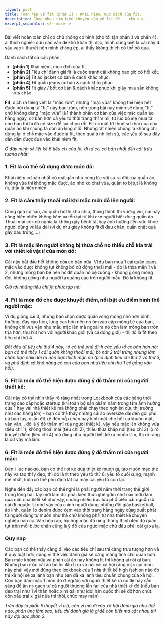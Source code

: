 ```yaml
---
layout: post
title: Toàn tập về fit [phần 1] - Khái niệm, mục đích của fit.
description: Cùng nhau tìm hiểu chuyên sâu về fit để... cho vui.
excerpt_separator: <!--more-->
---
```


Bài viết hoàn toàn chỉ có chữ không có hình (cho tới tận phần 3 và phần 4), ai thích nghiên cứu các vấn đề khô khan thì đọc, mình cũng biết là cái này đi sâu vào lí thuyết nên mình không ép, ai thấy không thích có thể bỏ qua.

Danh sách tất cả các phần:

* **[phần 1]** Khái niệm, mục đích của fit.
* **[phần 2]** Tiêu chí đánh giá fit là cuộc tranh cãi không bao giờ có hồi kết.
* **[phần 3]** Fit áo jacket cơ bản & cách khắc phục.
* **[phần 4]** Fit quần jeans cơ bản & cách khắc phục.
* **[phần 5]** Fit giày / bốt cơ bản & cách khắc phục khi giày mua sẵn không vừa chân.

**Fit**, dịch ra tiếng việt là "mặc vừa", nhưng "mặc vừa" không thể hiện hết được nội dung từ "fit" này bao trùm, nên trong bài này mình sẽ dùng "fit" chứ không dùng "mặc vừa" là 1 thành phần cơ bản của việc mặc quần áo hằng ngày, cơ bản hơn cả yếu tố thời trang thẩm mĩ, từ lúc bố mẹ mua tã cho bạn thì tã đã có size để lựa chọn rồi. Fit có mặt từ thuở sơ khai của của quần áo khi chúng ta còn ăn lông ở lỗ. Nhưng tất nhiên chúng ta không chỉ dừng lại ở chỗ mặc vào được là fit, theo quá trình lịch sử, các yếu tố sau đây dần dần được đưa vào khái niệm fit.

<!--more-->

*Ở đây mình sẽ liệt kê 6 tiêu chí của fit, đi từ cái cơ bản nhất đến cái trừu tượng nhất:*

### 1. Fit là có thể sử dụng được món đồ:

Khái niệm cơ bản nhất có mặt gần như cùng lúc với sự ra đời của quần áo, không vừa thì không mặc được, áo nhỏ ko chui vừa, quần to bị tụt là không fit, thật là hiển nhiên.

### 2. Fit là cảm thấy thoải mái khi mặc món đồ lên người:

Cũng quá cơ bản, áo quần bó thì khó chịu, thùng thình thì vướng víu, cái này cũng hiển nhiên không kém và tồn tại từ khi con người biết dùng quần áo. Thoải mái còn có nghĩa là không gây bệnh tật hay ảnh hưởng đến sức khỏe người dùng về lâu dài (ví dụ như giày không fit đi đau chân, quần chật quá gây đau trứng,...)

### 3. Fit là mặc lên người không bị thừa chỗ nọ thiếu chỗ kia trái với thiết kế vật lí của món đồ:

Cái này bắt đầu hết không còn cơ bản nữa. Ví dụ bạn mua 1 cái quần jeans mặc vào được không tụt không bó cử động thoải mái - đó là thỏa mãn 1 và 2, nhưng mông bạn bé nên nó đít quần nó xệ xuống - không giống mong đợi, không giống như người ta quảng cáo trên người mẫu. Đó là không fit.

*Giờ tới những tiêu chí fit phức tạp nè:*

### 4. Fit là món đồ che được khuyết điểm, nổi bật ưu điểm hình thể người mặc:

Ví dụ giống cái 3, nhưng bạn chọn được quần vòng mông nhỏ hơn bình thường, đáy cao hơn, lưng cao hơn nên nó ôm vào cặp mông bé của bạn, không chỉ vừa vặn như mẫu mặc lên mà ngoài ra nó còn làm mông bạn tròn trịa hơn, thu hút hơn với người khác giới (và cả đồng giới) - thì đó là fit theo tiêu chí thứ 4.

*Bắt đầu từ tiêu chí thứ 4 này, nó có thể phủ định các yếu tố cơ bản hơn nó: bạn có thể thấy 1 cái quần không thoải mái, bó nát 2 trái trứng nhưng làm chân bạn nhìn dài ra nên bạn thích mặc nó (phủ định tiêu chí thứ 2 và thứ 3, và phủ định cả khả năng có con của bạn như tiêu chí thứ 1 cố gắng vãn hồi).*

### 5. Fit là món đồ thể hiện được đúng ý đồ thẩm mĩ của người thiết kế:

Cái này có thể nhìn thấy rõ ràng nhất trong Lookbook của các hãng thời trang cao cấp hoặc startup (khi toàn bộ sản phẩm nằm trong tầm ảnh hưởng của 1 hay vài nhà thiết kế mà không phải chạy theo nghiên cứu thị trường như các hãng lớn) - bạn có thể thấy những cái áo oversize dài đến gối phủ cả bàn tay, quần đít xệ đến bắp chân hay kính mát che hết cả khuôn mặt, vân vân... đó là ý đồ thẩm mĩ của người thiết kế, vậy nếu mặc lên không vừa (tiêu chí 1), không thoải mái (tiêu chí 2), thiếu thừa khắp nơi (tiêu chí 3) lộ rõ khuyết điểm (tiêu chí 4) mà đúng như người thiết kế ra muốn làm, thì rõ ràng là cứ vậy mà làm.

### 6. Fit là món đồ thể hiện được đúng ý đồ thẩm mĩ của người mặc:

Đến 1 lúc nào đó, bạn có thể nói kệ đứa thiết kế muốn gì, tao muốn mặc thế này và tao thấy đẹp, thì đó là fit theo yếu tố thứ 6: yếu tố cuối cùng, mạnh mẽ nhất, luôn có thể phủ định tất cả mấy cái yếu tố còn lại.

Nghe đến đây các bạn có thể nghĩ là phải người nắm thời trang thế giới trong lòng bàn tay mới làm đc, phải kiến thức ghê gớm như nào mới dám qua mặt nhà thiết kế như vậy, nhưng nhiều trào lưu phổ biến bắt nguồn từ cái đi ngược lại như vậy của chính người dùng: những đôi giày basketball, áo lính, quần áo denim được đem vào thời trang hằng ngày cũng xuất phát từ người dùng tự muốn như thế chứ không phải từ nhà thiết kế chuyên nghiệp nào cả. Văn hóa rap, hip hop mặc đồ rộng thùng thình đến độ quần tụt trên mỗi bước chân cũng là ý đồ của người mặc chứ đâu phải cái gì xa lạ.

### Quy nạp

Các bạn có thể thấy càng đi vào các tiêu chí sau thì càng trừu tượng hơn và ít quy luật hơn, cũng vì thế việc đánh giá sẽ càng mang tính chủ quan hơn. Bạn mặc không vừa và phán cái áo này không fit thì không ai nói gì bạn. Nhưng bạn mặc cái áo bó lòi đầu ti ra và nói với xã hội rằng mặc cái món này phải vậy mới đúng theo lookbook của 1 nhà thiết kế high fashion nào đó thì xã hội sẽ xa lánh bạn như bạn đã xa lánh tiêu chuẩn chung của xã hội. Còn bạn dám mặc 1 món đồ đi ngược với người thiết kế ra nó thì hãy sẵn sàng để ăn no gạch từ cả người thường lẫn fan của nhà thiết kế đó (nếu bạn đẹp trai như 1 vị thần hoặc xinh gái như idol hàn quốc thì sẽ đỡ hơn chút, còn xấu trai xí gái nữa thì thôi, chúc may mắn).

*Trên đây là phần lí thuyết vĩ mô, còn vi mô đi vào xã hội đánh giá như thế nào, phản ứng làm sao, tiêu chí đánh giá là gì để còn biết mà bật nhau thì hãy đợi đọc phần 2.*

